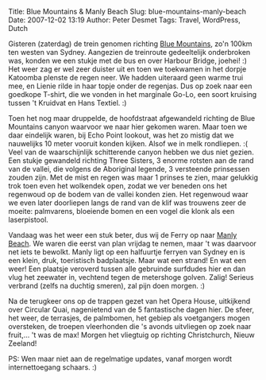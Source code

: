 Title: Blue Mountains & Manly Beach
Slug: blue-mountains-manly-beach
Date: 2007-12-02 13:19
Author: Peter Desmet
Tags: Travel, WordPress, Dutch

Gisteren (zaterdag) de trein genomen richting [Blue Mountains](http://en.wikipedia.org/wiki/Blue_Mountains_National_Park), zo'n 100km ten westen van Sydney. Aangezien de treinroute gedeeltelijk onderbroken was, konden we een stukje met de bus en over Harbour Bridge, joehei! :) Het weer zag er wel zeer duister uit en toen we toekwamen in het dorpje Katoomba plenste de regen neer. We hadden uiteraard geen warme trui mee, en Lienie rilde in haar topje onder de regenjas. Dus op zoek naar een goedkope T-shirt, die we vonden in het marginale Go-Lo, een soort kruising tussen 't Kruidvat en Hans Textiel. :)

Toen het nog maar druppelde, de hoofdstraat afgewandeld richting de Blue Mountains canyon waarvoor we naar hier gekomen waren. Maar toen we daar eindelijk waren, bij Echo Point lookout, was het zo mistig dat we nauwelijks 10 meter vooruit konden kijken. Alsof we in melk rondliepen. :( Veel van de waarschijnlijk schitterende canyon hebben we dus niet gezien. Een stukje gewandeld richting Three Sisters, 3 enorme rotsten aan de rand van de vallei, die volgens de Aboriginal legende, 3 versteende prinsessen zouden zijn. Met de mist en regen was maar 1 prinses te zien, maar gelukkig trok toen even het wolkendek open, zodat we ver beneden ons het regenwoud op de bodem van de vallei konden zien. Het regenwoud waar we even later doorliepen langs de rand van de klif was trouwens zeer de moeite: palmvarens, bloeiende bomen en een vogel die klonk als een laserpistool.

Vandaag was het weer een stuk beter, dus wij de Ferry op naar [Manly Beach](http://en.wikipedia.org/wiki/Manly_Beach). We waren die eerst van plan vrijdag te nemen, maar 't was daarvoor net iets te bewolkt. Manly ligt op een halfuurtje ferryen van Sydney en is een klein, druk, toeristisch badplaatsje. Maar wat een strand! En wat een weer! Een plaatsje veroverd tussen alle gebruinde surfdudes hier en dan vlug het zeewater in, vechtend tegen de metershoge golven. Zalig! Serieus verbrand (zelfs na duchtig smeren), zal pijn doen morgen. :)

Na de terugkeer ons op de trappen gezet van het Opera House, uitkijkend over Circular Quai, nagenietend van de 5 fantastische dagen hier. De sfeer, het weer, de terrasjes, de palmbomen, het gebiep als voetgangers mogen oversteken, de troepen vleerhonden die 's avonds uitvliegen op zoek naar fruit,... 't was de max! Morgen het vliegtuig op richting Christchurch, Nieuw Zeeland!

PS: Wen maar niet aan de regelmatige updates, vanaf morgen wordt internettoegang schaars. :)

